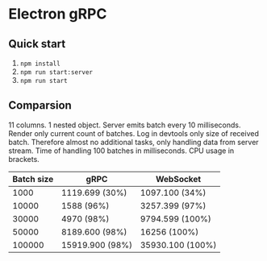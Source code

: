 # Electron gRPC

## Quick start

1. `npm install`
2. `npm run start:server`
3. `npm run start`

## Comparsion

11 columns. 1 nested object. Server emits batch every 10 milliseconds.
Render only current count of batches. Log in devtools only size of received batch.
Therefore almost no additional tasks, only handling data from server stream.
Time of handling 100 batches in milliseconds. CPU usage in brackets.

| Batch size | gRPC | WebSocket |
|------------|------|-----------|
| 1000 | 1119.699 (30%) | 1097.100 (34%) |
| 10000 | 1588 (96%) | 3257.399 (97%) |
| 30000 | 4970 (98%) | 9794.599 (100%) |
| 50000 | 8189.600 (98%) | 16256 (100%) |
| 100000 | 15919.900 (98%) | 35930.100 (100%) |
